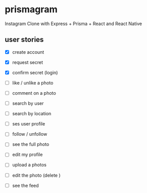 # prismagram
Instagram Clone with Express + Prisma + React  and React Native

## user stories

- [x] create account
- [x] request secret
- [x] confirm secret (login)
- [ ] like / unlike a photo 
- [ ] comment on a photo
- [ ] search by user
- [ ] search by location
- [ ] ses user profile
- [ ] follow / unfollow
- [ ] see the full photo
- [ ] edit my profile
- [ ] upload a photos
- [ ] edit the photo (delete )
- [ ] see the feed


